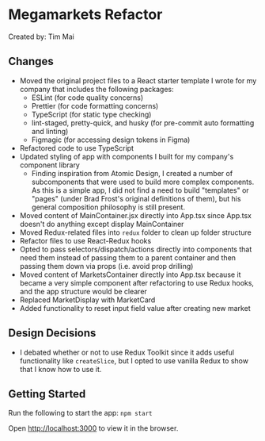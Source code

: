 # Megamarkets Refactor

Created by: Tim Mai

## Changes

- Moved the original project files to a React starter template I wrote for my company that includes the following packages:
  - ESLint (for code quality concerns)
  - Prettier (for code formatting concerns)
  - TypeScript (for static type checking)
  - lint-staged, pretty-quick, and husky (for pre-commit auto formatting and linting)
  - Figmagic (for accessing design tokens in Figma)
- Refactored code to use TypeScript
- Updated styling of app with components I built for my company's component library
  - Finding inspiration from Atomic Design, I created a number of subcomponents that were used to build more complex components. As this is a simple app, I did not find a need to build "templates" or "pages" (under Brad Frost's original definitions of them), but his general composition philosophy is still present.
- Moved content of MainContainer.jsx directly into App.tsx since App.tsx doesn't do anything except display MainContainer
- Moved Redux-related files into `redux` folder to clean up folder structure
- Refactor files to use React-Redux hooks
- Opted to pass selectors/dispatch/actions directly into components that need them instead of passing them to a parent container and then passing them down via props (i.e. avoid prop drilling)
- Moved content of MarketsContainer directly into App.tsx because it became a very simple component after refactoring to use Redux hooks, and the app structure would be clearer
- Replaced MarketDisplay with MarketCard
- Added functionality to reset input field value after creating new market

## Design Decisions

- I debated whether or not to use Redux Toolkit since it adds useful functionality like `createSlice`, but I opted to use vanilla Redux to show that I know how to use it.

## Getting Started

Run the following to start the app:
`npm start`

Open [http://localhost:3000](http://localhost:3000) to view it in the browser.
